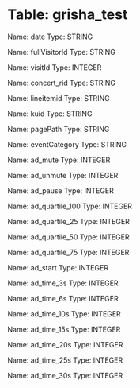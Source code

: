 Table: grisha_test
==================

Name: date
Type: STRING

Name: fullVisitorId
Type: STRING

Name: visitId
Type: INTEGER

Name: concert_rid
Type: STRING

Name: lineitemid
Type: STRING

Name: kuid
Type: STRING

Name: pagePath
Type: STRING

Name: eventCategory
Type: STRING

Name: ad_mute
Type: INTEGER

Name: ad_unmute
Type: INTEGER

Name: ad_pause
Type: INTEGER

Name: ad_quartile_100
Type: INTEGER

Name: ad_quartile_25
Type: INTEGER

Name: ad_quartile_50
Type: INTEGER

Name: ad_quartile_75
Type: INTEGER

Name: ad_start
Type: INTEGER

Name: ad_time_3s
Type: INTEGER

Name: ad_time_6s
Type: INTEGER

Name: ad_time_10s
Type: INTEGER

Name: ad_time_15s
Type: INTEGER

Name: ad_time_20s
Type: INTEGER

Name: ad_time_25s
Type: INTEGER

Name: ad_time_30s
Type: INTEGER

